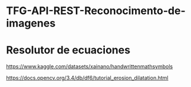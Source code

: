 # TFG-API-REST-Reconocimento-de-imagenes

# Resolutor de ecuaciones
https://www.kaggle.com/datasets/xainano/handwrittenmathsymbols

https://docs.opencv.org/3.4/db/df6/tutorial_erosion_dilatation.html